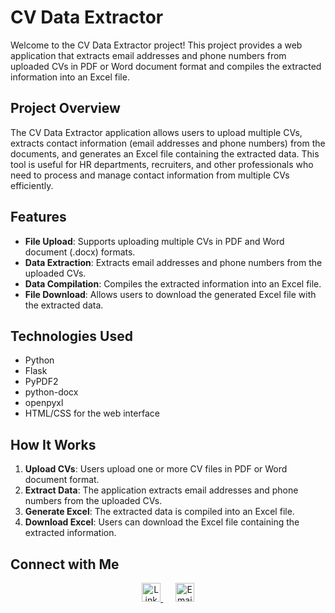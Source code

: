 # CV Data Extractor

Welcome to the CV Data Extractor project! This project provides a web application that extracts email addresses and phone numbers from uploaded CVs in PDF or Word document format and compiles the extracted information into an Excel file.

## Project Overview

The CV Data Extractor application allows users to upload multiple CVs, extracts contact information (email addresses and phone numbers) from the documents, and generates an Excel file containing the extracted data. This tool is useful for HR departments, recruiters, and other professionals who need to process and manage contact information from multiple CVs efficiently.

## Features

- **File Upload**: Supports uploading multiple CVs in PDF and Word document (.docx) formats.
- **Data Extraction**: Extracts email addresses and phone numbers from the uploaded CVs.
- **Data Compilation**: Compiles the extracted information into an Excel file.
- **File Download**: Allows users to download the generated Excel file with the extracted data.

## Technologies Used

- Python
- Flask
- PyPDF2
- python-docx
- openpyxl
- HTML/CSS for the web interface

## How It Works

1. **Upload CVs**: Users upload one or more CV files in PDF or Word document format.
2. **Extract Data**: The application extracts email addresses and phone numbers from the uploaded CVs.
3. **Generate Excel**: The extracted data is compiled into an Excel file.
4. **Download Excel**: Users can download the Excel file containing the extracted information.

## Connect with Me

<p align="center">
  <a href="https://www.linkedin.com/in/abhigna-narra-05873b231/" target="_blank">
    <img height="30" src="https://img.shields.io/badge/LinkedIn-0077B5?style=for-the-badge&logo=linkedin&logoColor=white" alt="LinkedIn">
  </a>
  &nbsp;&nbsp;&nbsp;&nbsp;
  <a href="mailto:narraabhigna@gmail.com" target="_blank">
    <img height="30" src="https://img.shields.io/badge/Email-D14836?style=for-the-badge&logo=gmail&logoColor=white" alt="Email">
  </a>
</p>

